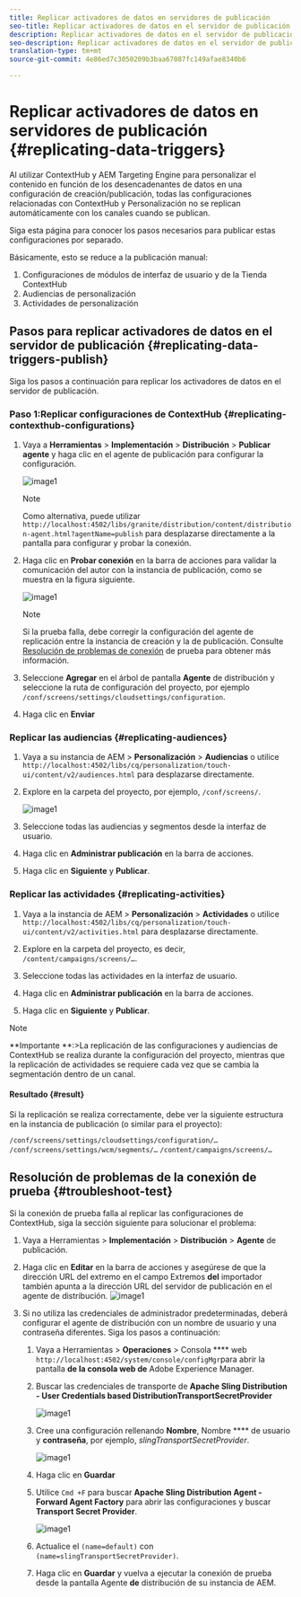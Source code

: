 ```yaml
---
title: Replicar activadores de datos en servidores de publicación
seo-title: Replicar activadores de datos en el servidor de publicación
description: Replicar activadores de datos en el servidor de publicación.
seo-description: Replicar activadores de datos en el servidor de publicación.
translation-type: tm+mt
source-git-commit: 4e86ed7c3050209b3baa67087fc149afae8340b6

---
```



# Replicar activadores de datos en servidores de publicación {#replicating-data-triggers}

Al utilizar ContextHub y AEM Targeting Engine para personalizar el contenido en función de los desencadenantes de datos en una configuración de creación/publicación, todas las configuraciones relacionadas con ContextHub y Personalización no se replican automáticamente con los canales cuando se publican.

Siga esta página para conocer los pasos necesarios para publicar estas configuraciones por separado.

Básicamente, esto se reduce a la publicación manual:

1. Configuraciones de módulos de interfaz de usuario y de la Tienda ContextHub
1. Audiencias de personalización
1. Actividades de personalización

## Pasos para replicar activadores de datos en el servidor de publicación {#replicating-data-triggers-publish}

Siga los pasos a continuación para replicar los activadores de datos en el servidor de publicación.

### Paso 1:Replicar configuraciones de ContextHub {#replicating-contexthub-configurations}

1. Vaya a **Herramientas** > **Implementación** > **Distribución** > **Publicar agente** y haga clic en el agente de publicación para configurar la configuración.

   ![image1](/help/user-guide/assets/replicating-triggers/replicating-triggers1.png)

   >[!Note]
   >Como alternativa, puede utilizar `http://localhost:4502/libs/granite/distribution/content/distribution-agent.html?agentName=publish` para desplazarse directamente a la pantalla para configurar y probar la conexión.

1. Haga clic en **Probar conexión** en la barra de acciones para validar la comunicación del autor con la instancia de publicación, como se muestra en la figura siguiente.

   ![image1](/help/user-guide/assets/replicating-triggers/replicating-triggers2.png)

   >[!Note]
   >Si la prueba falla, debe corregir la configuración del agente de replicación entre la instancia de creación y la de publicación. Consulte [Resolución de problemas de conexión](/help/user-guide/replicating-data-triggers.md#troubleshoot-test) de prueba para obtener más información.

1. Seleccione **Agregar** en el árbol de pantalla **Agente** de distribución y seleccione la ruta de configuración del proyecto, por ejemplo `/conf/screens/settings/cloudsettings/configuration`.

1. Haga clic en **Enviar**

### Replicar las audiencias {#replicating-audiences}

1. Vaya a su instancia de AEM > **Personalización** > **Audiencias** o utilice `http://localhost:4502/libs/cq/personalization/touch-ui/content/v2/audiences.html` para desplazarse directamente.

1. Explore en la carpeta del proyecto, por ejemplo, `/conf/screens/`.

   ![image1](/help/user-guide/assets/replicating-triggers/replicating-triggers10.png)

1. Seleccione todas las audiencias y segmentos desde la interfaz de usuario.

1. Haga clic en **Administrar publicación** en la barra de acciones.

1. Haga clic en **Siguiente** y **Publicar**.

### Replicar las actividades {#replicating-activities}

1. Vaya a la instancia de AEM > **Personalización** > **Actividades** o utilice `http://localhost:4502/libs/cq/personalization/touch-ui/content/v2/activities.html` para desplazarse directamente.

1. Explore en la carpeta del proyecto, es decir, `/content/campaigns/screens/…`.

1. Seleccione todas las actividades en la interfaz de usuario.

1. Haga clic en **Administrar publicación** en la barra de acciones.

1. Haga clic en **Siguiente** y **Publicar**.

> [!Note]
> **Importante **:>La replicación de las configuraciones y audiencias de ContextHub se realiza durante la configuración del proyecto, mientras que la replicación de actividades se requiere cada vez que se cambia la segmentación dentro de un canal.

#### Resultado {#result}

Si la replicación se realiza correctamente, debe ver la siguiente estructura en la instancia de publicación (o similar para el proyecto):

`/conf/screens/settings/cloudsettings/configuration/…`
`/conf/screens/settings/wcm/segments/…`
`/content/campaigns/screens/…`

## Resolución de problemas de la conexión de prueba {#troubleshoot-test}

Si la conexión de prueba falla al replicar las configuraciones de ContextHub, siga la sección siguiente para solucionar el problema:

1. Vaya a Herramientas > **Implementación** > **Distribución** > **Agente** de publicación.

1. Haga clic en **Editar** en la barra de acciones y asegúrese de que la dirección URL del extremo en el campo Extremos **del** importador también apunta a la dirección URL del servidor de publicación en el agente de distribución.
   ![image1](/help/user-guide/assets/replicating-triggers/replicating-triggers9.png)

1. Si no utiliza las credenciales de administrador predeterminadas, deberá configurar el agente de distribución con un nombre de usuario y una contraseña diferentes.
Siga los pasos a continuación:

   1. Vaya a Herramientas > **Operaciones** > Consola **** web `http://localhost:4502/system/console/configMgr`para abrir la pantalla **de la consola web de** Adobe Experience Manager.

   1. Buscar las credenciales de transporte de **Apache Sling Distribution - User Credentials based DistributionTransportSecretProvider**

      ![image1](/help/user-guide/assets/replicating-triggers/replicating-triggers6.png)

   1. Cree una configuración rellenando **Nombre**, Nombre **** de usuario y **contraseña**, por ejemplo, *slingTransportSecretProvider*.

      ![image1](/help/user-guide/assets/replicating-triggers/replicating-triggers7.png)

   1. Haga clic en **Guardar**

   1. Utilice `Cmd +F` para buscar **Apache Sling Distribution Agent - Forward Agent Factory** para abrir las configuraciones y buscar **Transport Secret Provider**.

      ![image1](/help/user-guide/assets/replicating-triggers/replicating-triggers8.png)

   1. Actualice el `(name=default)` con `(name=slingTransportSecretProvider)`.

   1. Haga clic en **Guardar** y vuelva a ejecutar la conexión de prueba desde la pantalla Agente **de** distribución de su instancia de AEM.

